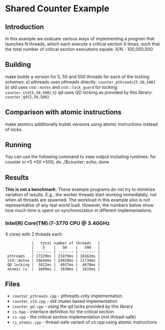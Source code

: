 Shared Counter Example
======================
Introduction
------------
In this example we evaluate various ways of implementing a program that
launches N threads, which each execute a critical section X times,
such that the total number of critical section executions equals:
X/N - 100,000,000

Building
--------
make
builds a version for 5, 50 and 500 threads for each of the locking schemes:
 a) pthreads uses pthreads directly: `counter_pthreads{5,50,500}`
 b) std uses `std::mutex` and `std::lock_guard` for locking: `counter_std{5,50,500}`
 c) qd uses QD locking as provided by this library: `counter_qd{5,50,500}`

Comparison with atomic instructions
-----------------------------------
make atomics
additionally builds versions using atomic instructions instead of locks.

Running
-------
You can use the following command to view output including runtimes:
    for counter in *5 *50 *500; do ./$counter; echo; done


Results
-------
**This is not a benchmark:**
These example programs do not try to minimize variation of results. E.g., the
worker threads start working immediately, not when all threads are spawned.
The workload in this example also is not representative of any real world load.
However, the numbers below show how much time is spent on synchronization in
different implementations.

### Intel(R) Core(TM) i7-3770 CPU @ 3.40GHz ###
4 cores with 2 threads each
```
            |   total number of threads   |
            |    5    |   50    |   500   |
            | ------- | ------- | ------- |
 pthreads   | 17229ms | 21879ms | 18162ms |
 std::mutex | 16644ms | 24020ms | 21734ms |
 QD locking |  3422ms |  4037ms |  4878ms |
 atomic cs  |  1689ms |  1830ms |  1833ms | 
```

Files
-----
* `counter_pthreads.cpp` - pthreads-only implementation
* `counter_std.cpp` - std::mutex based implementation
* `counter_qd.cpp` - using the qd locks provided by this library
* `cs.hpp` - interface definition for the critical section
* `cs.cpp` - the critical section implementation (not thread-safe)
* `cs_atomic.cpp` - thread-safe variant of cs.cpp using atomic instructions
